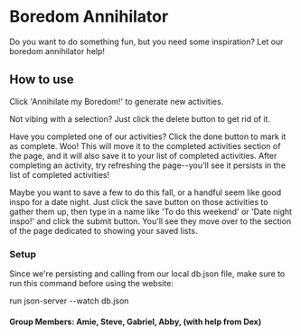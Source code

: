 # Boredom Annihilator
Do you want to do something fun, but you need some inspiration? Let our boredom annihilator help!


## How to use
Click 'Annihilate my Boredom!' to generate new activities. 

Not vibing with a selection? Just click the delete button to get rid of it. 

Have you completed one of our activities? Click the done button to mark it as complete. Woo! This will move it to the completed activities section of the page, and it will also save it to your list of completed activities. After completing an activity, try refreshing the page--you'll see it persists in the list of completed activities!

Maybe you want to save a few to do this fall, or a handful seem like good inspo for a date night. Just click the save button on those activities to gather them up, then type in a name like 'To do this weekend' or 'Date night inspo!' and click the submit button. You'll see they move over to the section of the page dedicated to showing your saved lists. 

### Setup
Since we're persisting and calling from our local db.json file, make sure to run this command before using the website:

run json-server --watch db.json

#### Group Members: Amie, Steve, Gabriel, Abby, (with help from Dex)